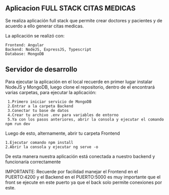 ## Aplicacion FULL STACK CITAS MEDICAS 

Se realiza aplicación full stack que permite crear doctores y pacientes y de acuerdo a ello generar citas medicas.

La aplicación se realizó con:

    Frontend: Angular
    Backend: NodeJS, ExpressJS, Typescript
    Database: MongoDB

## Servidor de desarrollo

Para ejecutar la aplicación en el local recuerde en primer lugar instalar NodeJS y MongoDB, luego clone el repositorio, dentro de el encontrará varias carpetas, para ejecutar la aplicación:

     1.Primero iniciar servicio de MongoDB
     2.Entrar a la carpeta Backend
     3.Conectar tu base de datos
     4.Crear tu archivo .env para variables de entorno
     5.Ya con los pasos anteriores, abrir la consola y ejecutar el comando npm run dev

Luego de esto, alternamente, abrir tu carpeta Frontend

    1.Ejecutar comando npm install
    2.Abrir la consola y ejecutar ng serve -o

De esta manera nuestra aplicación está conectada a nuestro backend y funcionaría correctamente

IMPORTANTE: Recuerde por facilidad manejar el Frontend en el PUERTO:4200 y el Backend en el PUERTO:5000
            es muy importante que el front se ejecute en este puerto ya que el back solo permite conexiones por este.
